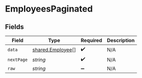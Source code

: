 # EmployeesPaginated


## Fields

| Field                                                | Type                                                 | Required                                             | Description                                          |
| ---------------------------------------------------- | ---------------------------------------------------- | ---------------------------------------------------- | ---------------------------------------------------- |
| `data`                                               | [shared.Employee](../../models/shared/employee.md)[] | :heavy_check_mark:                                   | N/A                                                  |
| `nextPage`                                           | *string*                                             | :heavy_check_mark:                                   | N/A                                                  |
| `raw`                                                | *string*                                             | :heavy_minus_sign:                                   | N/A                                                  |